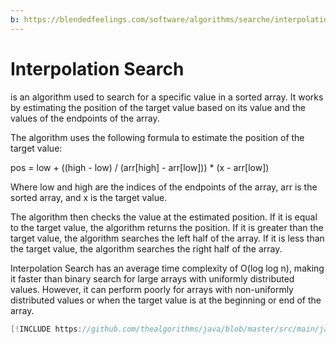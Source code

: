 ```yaml
---
b: https://blendedfeelings.com/software/algorithms/searche/interpolation-search-algorithm.md
---
```


# Interpolation Search
is an algorithm used to search for a specific value in a sorted array. It works by estimating the position of the target value based on its value and the values of the endpoints of the array.

The algorithm uses the following formula to estimate the position of the target value:

pos = low + ((high - low) / (arr[high] - arr[low])) * (x - arr[low])

Where low and high are the indices of the endpoints of the array, arr is the sorted array, and x is the target value.

The algorithm then checks the value at the estimated position. If it is equal to the target value, the algorithm returns the position. If it is greater than the target value, the algorithm searches the left half of the array. If it is less than the target value, the algorithm searches the right half of the array.

Interpolation Search has an average time complexity of O(log log n), making it faster than binary search for large arrays with uniformly distributed values. However, it can perform poorly for arrays with non-uniformly distributed values or when the target value is at the beginning or end of the array.

```java
[!INCLUDE https://github.com/thealgorithms/java/blob/master/src/main/java/com/thealgorithms/searches/InterpolationSearch.java]
```